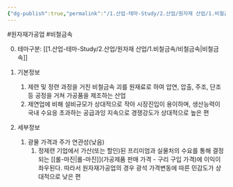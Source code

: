 ```yaml
---
{"dg-publish":true,"permalink":"/1.산업-테마-Study/2.산업/원자재 산업/1.비철금속/원자재가공업/원자재가공업/","created":"2024-11-20T21:02:28.774+09:00","updated":"2025-06-26T12:51:16.045+09:00"}
---
```


#원자재가공업 #비철금속


0. 테마구분: [[1.산업-테마-Study/2.산업/원자재 산업/1.비철금속/비철금속\|비철금속]]


1. 기본정보
	1. 제련 및 정련 과정을 거친 비철금속 괴를 원재료로 하여 압연, 압출, 주조, 단조 등 공정을 거쳐 가공품을 제조하는 산업
	2. 제연업에 비해 설비규모가 상대적으로 작아 시장진입이 용이하며, 생산능력이 국내 수요응 초과하는 공급과잉 지속으로 경쟁강도가 상대적으로 높은 편

2. 세부정보
	1. 광물 가격과 주가 연관성(낮음)
		1. 정제련 기업에서 가산(또는 할인)된 프리미엄과 실물처의 수요를 통해 결정되는 [[롤-마진\|롤-마진]](가공제품 판매 가격 - 구리 구입 가격)에 이익이 좌우된다. 따라서 원자재가공업의 경우 광석 가격변동에 따른 민감도가 상대적으로 낮은 편 
